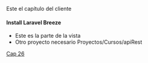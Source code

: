 Este el capítulo del cliente

#### Install Laravel Breeze

* Este es la parte de la vista
* Otro proyecto necesario Proyectos/Cursos/apiRest

[Cap 26](https://codersfree.com/courses-status/aprende-a-crear-una-api-restful-con-laravel/iniciar-sesion-desde-el-cliente)
